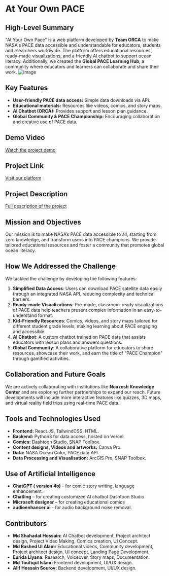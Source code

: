 # At Your Own PACE

## High-Level Summary
"At Your Own Pace" is a web platform developed by **Team ORCA** to make NASA's PACE data accessible and understandable for educators, students and rsearchers worldwide. The platform offers educational resources, ready-made visualizations, and a friendly AI chatbot to support ocean literacy. Additionally, we created the **Global PACE Learning Hub**, a community where educators and learners can collaborate and share their work.
![image](https://github.com/user-attachments/assets/541cb61c-fb4b-413d-ac0c-fbff8e6bfc3a)

## Key Features
- **User-friendly PACE data access:** Simple data downloads via API.
- **Educational materials:** Resources like videos, comics, and story maps.
- **AI Chatbot (ORCA):** Provides support and lesson plan guidance.
- **Global Community & PACE Championship:** Encouraging collaboration and creative use of PACE data.

## Demo Video
[Watch the project demo](https://youtu.be/44X2NT9j9GE?feature=shared)

## Project Link
[Visit our platform](https://at-your-own-pace.earth/)

## Project Description
[Full description of the project](https://www.spaceappschallenge.org/nasa-space-apps-2024/find-a-team/team-orca/?tab=project)

## Mission and Objectives
Our mission is to make NASA’s PACE data accessible to all, starting from zero knowledge, and transform users into PACE champions. We provide tailored educational resources and foster a community that promotes global ocean literacy.

## How We Addressed the Challenge
We tackled the challenge by developing the following features:

1. **Simplified Data Access**: Users can download PACE satellite data easily through an integrated NASA API, reducing complexity and technical barriers.
2. **Ready-made Visualizations**: Pre-made, classroom-ready visualizations of PACE data help teachers present complex information in an easy-to-understand format.
3. **Kid-Friendly Resources**: Comics, videos, and story maps tailored for different student grade levels, making learning about PACE engaging and accessible.
4. **AI Chatbot**: A custom chatbot trained on PACE data that assists educators with lesson plans and answers questions.
5. **Global Community**: A collaborative platform for educators to share resources, showcase their work, and earn the title of "PACE Champion" through gamified activities.

## Collaboration and Future Goals
We are actively collaborating with institutions like **Noazesh Knowledge Center** and are exploring further partnerships to expand our reach. Future developments will include more interactive features like quizzes, 3D maps, and virtual reality field trips using real-time PACE data.

## Tools and Technologies Used
- **Frontend:** React.JS, TailwindCSS, HTML.
- **Backend:** Python3 for data access, hosted on Vercel.
- **Comics:** Dashtoon Studio, SNAP Toolbox.
- **Content designs, Videos and artworks:** Canva Pro.
- **Data:** NASA Ocean Color, PACE data API.
- **Data Processing and Visualisation:** ArcGIS Pro, SNAP Toolbox.
  
## Use of Artificial Intelligence
 - **ChatGPT ( version 4o)** - for comic story writing, language enhancement.
 - **Chatling** – for creating customized AI chatbot Dashtoon Studio
 - **Microsoft designer** – for creating educational comics
 - **audioenhancer.ai** - for audio background noise removal.


## Contributors
- **Md Shahadat Hossain:**  AI Chatbot development, Project architect design, Project Video Making, Comics creation, UI Concept.
- **Md Rashed Ul Alam:** Educational videos, Community development,  Project architect design, UI concept, Landing Page Development.
- **Eurida Liyana:** Research, Voiceover, Story maps, Documentation.
- **Md Toufiqul Islam:** Frontend development, UI/UX design.
- **Alif Hossain Sourov:** Backend development, UI/UX design.



